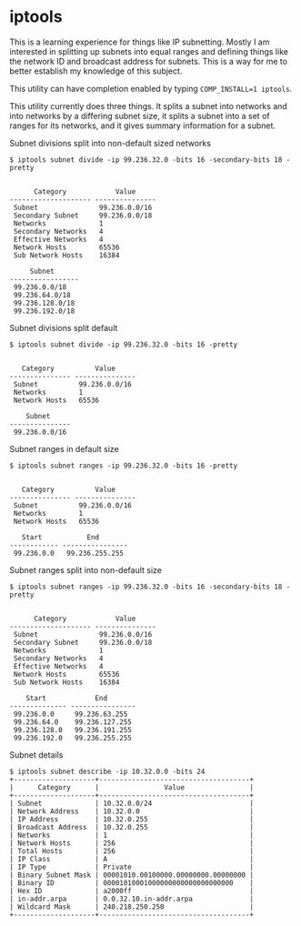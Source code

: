 # iptools

This is a learning experience for things like IP subnetting. Mostly I am interested in splitting up subnets into equal
ranges and defining things like the network ID and broadcast address for subnets. This is a way for me to better
establish my knowledge of this subject.

This utility can have completion enabled by typing `COMP_INSTALL=1 iptools`.

This utility currently does three things. It splits a subnet into networks and into networks by a differing subnet size,
it splits a subnet into a set of ranges for its networks, and it gives summary information for a subnet.

Subnet divisions split into non-default sized networks

```
$ iptools subnet divide -ip 99.236.32.0 -bits 16 -secondary-bits 18 -pretty


      Category            Value
-------------------- ---------------
 Subnet               99.236.0.0/16
 Secondary Subnet     99.236.0.0/18
 Networks             1
 Secondary Networks   4
 Effective Networks   4
 Network Hosts        65536
 Sub Network Hosts    16384

     Subnet
-----------------
 99.236.0.0/18
 99.236.64.0/18
 99.236.128.0/18
 99.236.192.0/18
 ```

Subnet divisions split default

```
$ iptools subnet divide -ip 99.236.32.0 -bits 16 -pretty


   Category          Value
--------------- ---------------
 Subnet          99.236.0.0/16
 Networks        1
 Network Hosts   65536

    Subnet
---------------
 99.236.0.0/16
 ```

Subnet ranges in default size

```
$ iptools subnet ranges -ip 99.236.32.0 -bits 16 -pretty


   Category          Value
--------------- ---------------
 Subnet          99.236.0.0/16
 Networks        1
 Network Hosts   65536

   Start           End
------------ ----------------
 99.236.0.0   99.236.255.255
 ```
 
Subnet ranges split into non-default size

```
$ iptools subnet ranges -ip 99.236.32.0 -bits 16 -secondary-bits 18 -pretty


      Category            Value
-------------------- ---------------
 Subnet               99.236.0.0/16
 Secondary Subnet     99.236.0.0/18
 Networks             1
 Secondary Networks   4
 Effective Networks   4
 Network Hosts        65536
 Sub Network Hosts    16384

    Start            End
-------------- ----------------
 99.236.0.0     99.236.63.255
 99.236.64.0    99.236.127.255
 99.236.128.0   99.236.191.255
 99.236.192.0   99.236.255.255
```


Subnet details
```
$ iptools subnet describe -ip 10.32.0.0 -bits 24
+--------------------+-------------------------------------+
|      Category      |                Value                |
+--------------------+-------------------------------------+
| Subnet             | 10.32.0.0/24                        |
| Network Address    | 10.32.0.0                           |
| IP Address         | 10.32.0.255                         |
| Broadcast Address  | 10.32.0.255                         |
| Networks           | 1                                   |
| Network Hosts      | 256                                 |
| Total Hosts        | 256                                 |
| IP Class           | A                                   |
| IP Type            | Private                             |
| Binary Subnet Mask | 00001010.00100000.00000000.00000000 |
| Binary ID          | 00001010001000000000000000000000    |
| Hex ID             | a2000ff                             |
| in-addr.arpa       | 0.0.32.10.in-addr.arpa              |
| Wildcard Mask      | 240.218.250.250                     |
+--------------------+-------------------------------------+
```